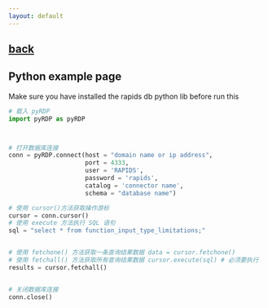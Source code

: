 ```yaml
---
layout: default
---
```


## [back](./)
## Python example page

Make sure you have installed the rapids db python lib before run this

```python
# 载入 pyRDP
import pyRDP as pyRDP



# 打开数据库连接
conn = pyRDP.connect(host = "domain name or ip address",
                     port = 4333,
                     user = 'RAPIDS',
                     password = 'rapids',
                     catalog = 'connector name',
                     schema = "database name")

# 使用 cursor()方法获取操作游标
cursor = conn.cursor()
# 使用 execute 方法执行 SQL 语句
sql = "select * from function_input_type_limitations;" 


# 使用 fetchone() 方法获取一条查询结果数据 data = cursor.fetchone()
# 使用 fetchall() 方法获取所有查询结果数据 cursor.execute(sql) # 必须要执行
results = cursor.fetchall()


# 关闭数据库连接
conn.close()
```

